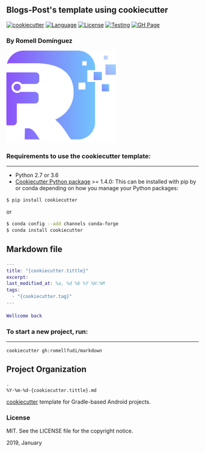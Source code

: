 ## Blogs-Post's template using cookiecutter

[![cookiecutter](https://img.shields.io/badge/cookiecutter-%23000000.svg?&style=flat&logo=data%3Aimage%2Fpng%3Bbase64%2CiVBORw0KGgoAAAANSUhEUgAAADIAAAAyCAMAAAAp4XiDAAAALVBMVEVHcEzUqgDUqgDVqwDWrADVqwDUqgDVqgDjtgB3XwBkTwC8lgCcfAAAAAAkGwCsIouVAAAAB3RSTlMA%2B8GTKVrp%2F68ezgAAAY9JREFUeNqtltuShCAMRA0Xuer%2Ff%2B4GUBECxN3anqnyQY9JkxDZqJSWQuwAuxBSq42VkgIsyqDyVUjFAIBPQZIpF%2BRAqAVg8vMGn7%2BVKTOLpPcEhBhMqwTtekRIm94evfeuh%2FCGlZQQNuXvvHPOe8qAFUMCg7gMJYQyhCi3QpIZqWNkIXIx8IfiwuiUVStmAdRueMJokhZVePvYVVN0MwoSz9O9bCDBBYkHKl5EX0cFgyDWHed5%2BJdx3klMSMw2snFaRSp3pCBQjLN53X1A6lfLyNePWqkv7olsY2ElYhPHd1MBEksk5L0S%2B4pTYX%2FVIPiLfa9TwWMEAfw%2FPuTGI4V4lNpqmVgZFPHdvCQO3cKuHUdlFDGLPJhfd3a0lFPoHpR8wzT1lJ%2FbklrizdQ5Pt3Ha0u%2Fyaxmx4ehCz4dSvyC1zB8dqDrgP3IgPo4xmun6g8r4Jrelqt61j0UVp%2Bx0WTOW6gSS6bOnIeYfMRpYj5cM3B%2BVCCZhatdxroOJO1kLgeS%2Fzv2jA5XQA9XfzjC%2FQA4aymNKfcrSgAAAABJRU5ErkJggg%3D%3D)](https://github.com/cookiecutter/cookiecutter)
[![Language](https://img.shields.io/badge/anguage-ES-blue.svg?logo=librarything)](./README.es)
[![License](https://img.shields.io/badge/license-MIT-blue.svg)](https://github.com/romellfudi/markdown/blob/master/LICENSE)
[![Testing](https://github.com/romellfudi/markdown/workflows/Testing%20the%20Project/badge.svg)](https://github.com/romellfudi/markdown/actions?query=workflow%3A%22Testing+the+Project%22)
[![GH Page](https://github.com/romellfudi/markdown/workflows/GH%20Page/badge.svg)](https://github.com/romellfudi/markdown/actions?query=workflow%3A%22GH+Page%22)

### By Romell Domínguez
[![](https://raw.githubusercontent.com/romellfudi/assets/me/icono.png)](https://www.romellfudi.com/)

### Requirements to use the cookiecutter template:
-----------
 - Python 2.7 or 3.6
 - [Cookiecutter Python package](http://cookiecutter.readthedocs.org/en/latest/installation.html) >= 1.4.0: This can be installed with pip by or conda depending on how you manage your Python packages:

``` bash
$ pip install cookiecutter
```

or

``` bash
$ conda config --add channels conda-forge
$ conda install cookiecutter
```

## Markdown file
```m
---
title: "{cookiecutter.tittle}"
excerpt:
last_modified_at: %a, %d %b %Y %H:%M
tags: 
  - "{cookiecutter.tag}"
---

Wellcome back
```

### To start a new project, run:
------------

    cookiecutter gh:romellfudi/markdown

## Project Organization

```
.
%Y-%m-%d-{cookiecutter.tittle}.md
```

[cookiecutter](https://github.com/audreyr/cookiecutter) template for Gradle-based Android projects.

### License
MIT. See the LICENSE file for the copyright notice.

2019, January
